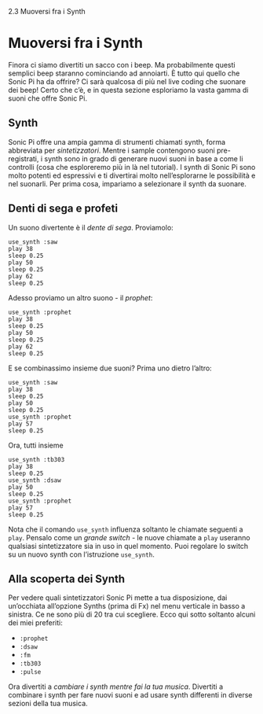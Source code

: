 2.3 Muoversi fra i Synth

# Muoversi fra i Synth

Finora ci siamo divertiti un sacco con i beep. Ma probabilmente questi semplici beep staranno cominciando ad annoiarti. È tutto qui quello che Sonic Pi ha da offrire? Ci sarà qualcosa di più nel live coding che suonare dei beep! Certo che c’è, e in questa sezione esploriamo la vasta gamma di suoni che offre Sonic Pi.

## Synth

Sonic Pi offre una ampia gamma di strumenti chiamati synth, forma abbreviata per *sintetizzatori*. Mentre i sample contengono suoni pre-registrati, i synth sono in grado di generare nuovi suoni in base a come li controlli (cosa che esploreremo più in là nel tutorial). I synth di Sonic Pi sono molto potenti ed espressivi e ti divertirai molto nell’esplorarne le possibilità e nel suonarli. Per prima cosa, impariamo a selezionare il synth da suonare.

## Denti di sega e profeti

Un suono divertente è il *dente di sega*. Proviamolo:

```
use_synth :saw
play 38
sleep 0.25
play 50
sleep 0.25
play 62
sleep 0.25
```

Adesso proviamo un altro suono - il *prophet*:

```
use_synth :prophet
play 38
sleep 0.25
play 50
sleep 0.25
play 62
sleep 0.25
```

E se combinassimo insieme due suoni? Prima uno dietro l’altro:

```
use_synth :saw
play 38
sleep 0.25
play 50
sleep 0.25
use_synth :prophet
play 57
sleep 0.25
```

Ora, tutti insieme

```
use_synth :tb303
play 38
sleep 0.25
use_synth :dsaw
play 50
sleep 0.25
use_synth :prophet
play 57
sleep 0.25
```

Nota che il comando `use_synth` influenza soltanto le chiamate seguenti a `play`. Pensalo come un *grande switch* - le nuove chiamate a `play` useranno qualsiasi sintetizzatore sia in uso in quel momento. Puoi regolare lo switch su un nuovo synth con l’istruzione `use_synth`.

## Alla scoperta dei Synth

Per vedere quali sintetizzatori Sonic Pi mette a tua disposizione, dai un’occhiata all’opzione Synths (prima di Fx) nel menu verticale in basso a sinistra. Ce ne sono più di 20 tra cui scegliere. Ecco qui sotto soltanto alcuni dei miei preferiti:

* `:prophet`
* `:dsaw`
* `:fm`
* `:tb303`
* `:pulse`

Ora divertiti a *cambiare i synth mentre fai la tua musica*. Divertiti a combinare i synth per fare nuovi suoni e ad usare synth differenti in diverse sezioni della tua musica.
